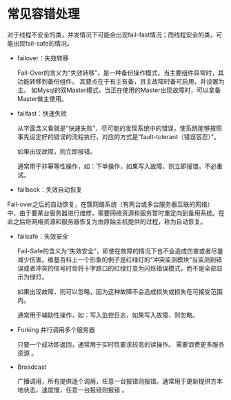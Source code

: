 # 常见容错处理

对于线程不安全的类，并发情况下可能会出现fail-fast情况；而线程安全的类，可能出现fail-safe的情况。

- failover：失效转移

  Fail-Over的含义为“失效转移”，是一种备份操作模式，当主要组件异常时，其功能转移到备份组件。
  其要点在于有主有备，且主故障时备可启用，并设置为主。
  如Mysql的双Master模式，当正在使用的Master出现故障时，可以拿备Master做主使用。

  

- failfast：快速失败

  从字面含义看就是“快速失败”，尽可能的发现系统中的错误，使系统能够按照事先设定好的错误的流程执行，对应的方式是“fault-tolerant（错误容忍）”。

  如果出现故障，则立即报错。

  通常用于非幂等性操作，如：下单操作，如果写入故障，则立即报错，不必重试。

  

- failback：失效自动恢复
  
Fail-over之后的自动恢复，在簇网络系统（有两台或多台服务器互联的网络）中，由于要某台服务器进行维修，需要网络资源和服务暂时重定向到备用系统。在此之后将网络资源和服务器恢复为由原始主机提供的过程，称为自动恢复。
  
  
  
- failsafe：失效安全

  Fail-Safe的含义为“失效安全”，即使在故障的情况下也不会造成伤害或者尽量减少伤害。维基百科上一个形象的例子是红绿灯的“冲突监测模块”当监测到错误或者冲突的信号时会将十字路口的红绿灯变为闪烁错误模式，而不是全部显示为绿灯。

  如果出现故障，则可以忽略，因为这种故障不会造成损失或损失在可接受范围内。

  通常用于辅助性操作，如：写入监控日志，如果写入故障，则忽略。

  

- Forking 并行调用多个服务器

  只要一个成功即返回，通常用于实时性要求较高的读操作。 需要浪费更多服务资源  。

  

- Broadcast 

  广播调用，所有提供逐个调用，任意一台报错则报错。通常用于更新提供方本地状态，速度慢，任意一台报错则报错 。 

